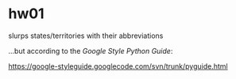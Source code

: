 hw01
=======

slurps states/territories with their abbreviations

...but according to the *Google Style Python Guide*:

https://google-styleguide.googlecode.com/svn/trunk/pyguide.html

